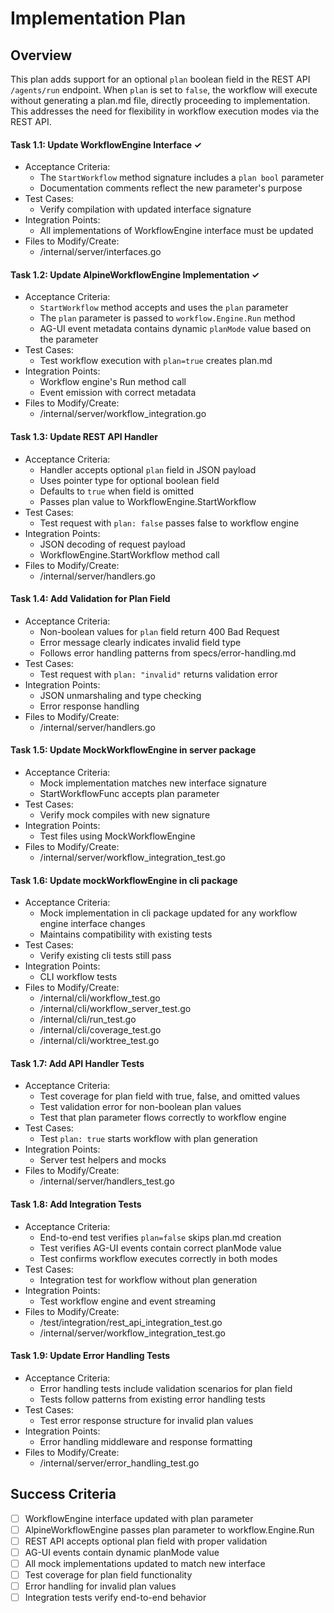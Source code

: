 # Implementation Plan

## Overview
This plan adds support for an optional `plan` boolean field in the REST API `/agents/run` endpoint. When `plan` is set to `false`, the workflow will execute without generating a plan.md file, directly proceeding to implementation. This addresses the need for flexibility in workflow execution modes via the REST API.

#### Task 1.1: Update WorkflowEngine Interface ✓
- Acceptance Criteria:
  * The `StartWorkflow` method signature includes a `plan bool` parameter
  * Documentation comments reflect the new parameter's purpose
- Test Cases:
  * Verify compilation with updated interface signature
- Integration Points:
  * All implementations of WorkflowEngine interface must be updated
- Files to Modify/Create:
  * /internal/server/interfaces.go

#### Task 1.2: Update AlpineWorkflowEngine Implementation ✓
- Acceptance Criteria:
  * `StartWorkflow` method accepts and uses the `plan` parameter
  * The `plan` parameter is passed to `workflow.Engine.Run` method
  * AG-UI event metadata contains dynamic `planMode` value based on the parameter
- Test Cases:
  * Test workflow execution with `plan=true` creates plan.md
- Integration Points:
  * Workflow engine's Run method call
  * Event emission with correct metadata
- Files to Modify/Create:
  * /internal/server/workflow_integration.go

#### Task 1.3: Update REST API Handler
- Acceptance Criteria:
  * Handler accepts optional `plan` field in JSON payload
  * Uses pointer type for optional boolean field
  * Defaults to `true` when field is omitted
  * Passes plan value to WorkflowEngine.StartWorkflow
- Test Cases:
  * Test request with `plan: false` passes false to workflow engine
- Integration Points:
  * JSON decoding of request payload
  * WorkflowEngine.StartWorkflow method call
- Files to Modify/Create:
  * /internal/server/handlers.go

#### Task 1.4: Add Validation for Plan Field
- Acceptance Criteria:
  * Non-boolean values for `plan` field return 400 Bad Request
  * Error message clearly indicates invalid field type
  * Follows error handling patterns from specs/error-handling.md
- Test Cases:
  * Test request with `plan: "invalid"` returns validation error
- Integration Points:
  * JSON unmarshaling and type checking
  * Error response handling
- Files to Modify/Create:
  * /internal/server/handlers.go

#### Task 1.5: Update MockWorkflowEngine in server package
- Acceptance Criteria:
  * Mock implementation matches new interface signature
  * StartWorkflowFunc accepts plan parameter
- Test Cases:
  * Verify mock compiles with new signature
- Integration Points:
  * Test files using MockWorkflowEngine
- Files to Modify/Create:
  * /internal/server/workflow_integration_test.go

#### Task 1.6: Update mockWorkflowEngine in cli package
- Acceptance Criteria:
  * Mock implementation in cli package updated for any workflow engine interface changes
  * Maintains compatibility with existing tests
- Test Cases:
  * Verify existing cli tests still pass
- Integration Points:
  * CLI workflow tests
- Files to Modify/Create:
  * /internal/cli/workflow_test.go
  * /internal/cli/workflow_server_test.go
  * /internal/cli/run_test.go
  * /internal/cli/coverage_test.go
  * /internal/cli/worktree_test.go

#### Task 1.7: Add API Handler Tests
- Acceptance Criteria:
  * Test coverage for plan field with true, false, and omitted values
  * Test validation error for non-boolean plan values
  * Test that plan parameter flows correctly to workflow engine
- Test Cases:
  * Test `plan: true` starts workflow with plan generation
- Integration Points:
  * Server test helpers and mocks
- Files to Modify/Create:
  * /internal/server/handlers_test.go

#### Task 1.8: Add Integration Tests
- Acceptance Criteria:
  * End-to-end test verifies `plan=false` skips plan.md creation
  * Test verifies AG-UI events contain correct planMode value
  * Test confirms workflow executes correctly in both modes
- Test Cases:
  * Integration test for workflow without plan generation
- Integration Points:
  * Test workflow engine and event streaming
- Files to Modify/Create:
  * /test/integration/rest_api_integration_test.go
  * /internal/server/workflow_integration_test.go

#### Task 1.9: Update Error Handling Tests
- Acceptance Criteria:
  * Error handling tests include validation scenarios for plan field
  * Tests follow patterns from existing error handling tests
- Test Cases:
  * Test error response structure for invalid plan values
- Integration Points:
  * Error handling middleware and response formatting
- Files to Modify/Create:
  * /internal/server/error_handling_test.go

## Success Criteria
- [ ] WorkflowEngine interface updated with plan parameter
- [ ] AlpineWorkflowEngine passes plan parameter to workflow.Engine.Run
- [ ] REST API accepts optional plan field with proper validation
- [ ] AG-UI events contain dynamic planMode value
- [ ] All mock implementations updated to match new interface
- [ ] Test coverage for plan field functionality
- [ ] Error handling for invalid plan values
- [ ] Integration tests verify end-to-end behavior